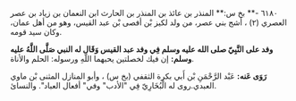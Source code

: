٦١٨٠ -** بخ س:** المنذر بن عائذ بن المنذر بن الحارث ابن النعمان بن زياد بن عصر العصري (٢) ، أشج بني عصر، من ولد لكيز بْن أفصى بْن عبد القيس، وهو من أهل عمان، وكان سيد قومه.

**وفد على النَّبِيّ صلى الله عليه وسلم فِي وفد عبد القيس وَقَال له النبي صَلَّى اللَّهُ عليه وسلم:** إن فيك لخصلتين يحبهما اللَّهِ ورسوله: الحلم والأناة.

**رَوَى عَنه:** عَبْد الرَّحْمَنِ بْن أَبي بكرة الثقفي (بخ س) ، وأبو المنازل المثنى بْن ماوي العبدي.روى له الْبُخَارِيّ فِي "الأدب" وفي" أفعال العباد". والنسائ.